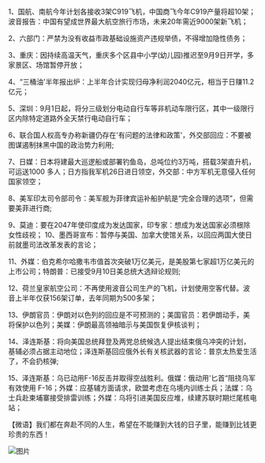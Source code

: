 1、国航、南航今年计划各接收3架C919飞机，中国商飞今年C919产量将超10架；波音报告：中国有望成世界最大航空旅行市场，未来20年需近9000架新飞机；

2、六部门：严禁为没有收益市政基础设施资产违规举债，不得增加隐性债务；

3、重庆：因持续高温天气，重庆多个区县中小学(幼儿园)推迟至9月9日开学，多家景区、场馆暂停开放；

4、“三桶油'半年报出炉：上半年合计实现归母净利润2040亿元，相当于日赚11.2亿元；

5、深圳：9月1日起，将分三级划分电动自行车等非机动车限行区，其中一级限行区内除特定道路外全天禁行电动自行车；

6、联合国人权高专办称新疆仍存在'有问题的法律和政策'，外交部回应：不要被图谋遏制抹黑中国的政治势力利用;

7、日媒：日本将建最大巡逻船或部署钓鱼岛，总吨位约3万吨，搭载3架直升机，可运送1000 多人；日方指我军机26日进日领空，外交部：中方军机无意侵入任何国家领空；

8、美军印太司令部司令：美军舰为菲律宾运补船护航是“完全合理的选项”，但需要美菲进行商;

9、莫迪：要在2047年使印度成为发达国家，印专家：想成为发达国家必须根除女性歧视； 10、墨西哥宣布：暂停与美国、加拿大使馆关系，以回应两国大使日前就墨司法改革发表的言论；

11、外媒：伯克希尔哈撒韦市值首次突破1万亿美元，是美股第七家超1万亿美元的上市公司；特朗普：已接受9月10日美总统大选辩论规则;

12、荷兰皇家航空公司：不再使用波音公司生产的飞机，计划使用空客代替。波音上半年仅获156架订单，去年同期为500多架；

13、伊朗官员：伊朗对以色列的回应是不可预测的；美国官员：若伊朗动手，美将保护以色列；美媒：伊朗最高领袖暗示与美国恢复伊核谈判；

14、泽连斯基：将向美国总统拜登及两党总统候选人提出结束俄乌冲突的计划，基辅必须占据主动地位；泽连斯基回应俄外长有关核武器的言论：普京太热爱生活了，不会扔核弹;

15、泽连斯基：乌已动用F-16反击并取得空战胜利。俄媒：俄动用'匕首“阻挠乌军有效使用 F-16；外媒：应基辅方面请求，欧盟考虑在乌境内训练士兵；法媒：乌士兵赴柬埔寨接受排雷训练；外媒：乌将引进美国反应堆，续建苏联时期烂尾核电站；

【微语】我们都在奔赴不同的人生，希望在不能赚到大钱的日子里，能赚到比钱更珍贵的东西！

![图片](https://api.03c3.cn/api/zb)
